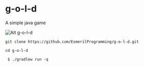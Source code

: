 g-o-l-d
=======


A simple java game

![Alt g-o-l-d](https://raw.githubusercontent.com/EsmerilProgramming/g-o-l-d/master/g_o_l_d.png)

```shell
git clone https://github.com/EsmerilProgramming/g-o-l-d.git
```

```shell
cd g-o-l-d
```

```shell
 $ ./gradlew run -q
```
